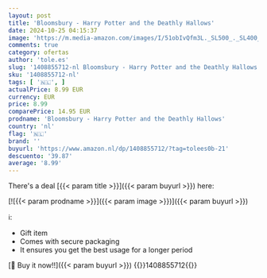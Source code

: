 ```yaml
---
layout: post
title: 'Bloomsbury - Harry Potter and the Deathly Hallows'
date: 2024-10-25 04:15:37
image: 'https://m.media-amazon.com/images/I/51obIvQfm3L._SL500_._SL400_.jpg'
comments: true
category: ofertas
author: 'tole.es'
slug: '1408855712-nl Bloomsbury - Harry Potter and the Deathly Hallows'
sku: '1408855712-nl'
tags: [ '🇳🇱', ]
actualPrice: 8.99 EUR
currency: EUR
price: 8.99
comparePrice: 14.95 EUR
prodname: 'Bloomsbury - Harry Potter and the Deathly Hallows'
country: 'nl'
flag: '🇳🇱'
brand: ''
buyurl: 'https://www.amazon.nl/dp/1408855712/?tag=tolees0b-21'
descuento: '39.87'
average: '8.99'
---
```


There's a deal [{{< param title >}}]({{< param buyurl >}})  here:

[![{{< param prodname >}}]({{< param image >}})]({{< param buyurl >}})

ℹ️:

- Gift item
- Comes with secure packaging
- It ensures you get the best usage for a longer period

[🛒 Buy it now!!]({{< param buyurl >}})
{{<world>}}1408855712{{</world>}}
